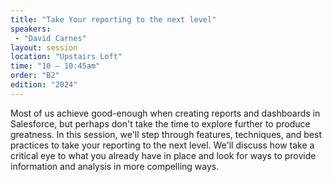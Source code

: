 ```yaml
---
title: "Take Your reporting to the next level"
speakers:
 - "David Carnes"
layout: session
location: "Upstairs Loft"
time: "10 — 10:45am"
order: "B2"
edition: "2024"
---
```


Most of us achieve good-enough when creating reports and dashboards in Salesforce, but perhaps don't take the time to explore further to produce greatness. In this session, we'll step through features, techniques, and best practices to take your reporting to the next level. We'll discuss how take a critical eye to what you already have in place and look for ways to provide information and analysis in more compelling ways.